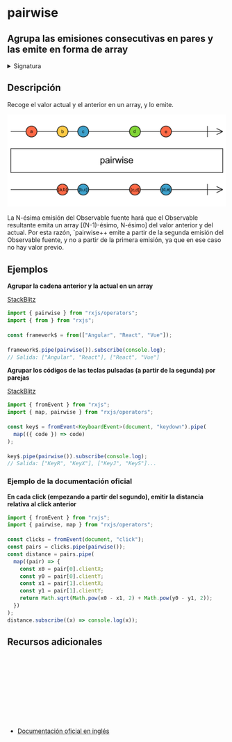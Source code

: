# pairwise

<h2 class="subtitle"> Agrupa las emisiones consecutivas en pares y las emite en forma de array
</h2>

<details>
<summary>Signatura</summary>

### Firma

`pairwise<T>(): OperatorFunction<T, [T, T]>`

### Parámetros

No recibe ningún parámetro.

### Retorna

`OperatorFunction<T, [T, T]>`: Un Observable de pares (en forma de array) de valores consecutivos del Observable fuente.

</details>

## Descripción

Recoge el valor actual y el anterior en un array, y lo emite.

<img src="assets/images/marble-diagrams/transformation/pairwise.png" alt="Diagrama de canicas del operador pairwise">

La N-ésima emisión del Observable fuente hará que el Observable resultante emita un array [(N-1)-ésimo, N-ésimo] del valor anterior y del actual. Por esta razón, `pairwise++ emite a partir de la segunda emisión del Observable fuente, y no a partir de la primera emisión, ya que en ese caso no hay valor previo.

## Ejemplos

**Agrupar la cadena anterior y la actual en un array**

<a target="_blank" href="https://stackblitz.com/edit/rxjs-pairwise-1?file=index.ts">StackBlitz</a>

```javascript
import { pairwise } from "rxjs/operators";
import { from } from "rxjs";

const framework$ = from(["Angular", "React", "Vue"]);

framework$.pipe(pairwise()).subscribe(console.log);
// Salida: ["Angular", "React"], ["React", "Vue"]
```

**Agrupar los códigos de las teclas pulsadas (a partir de la segunda) por parejas**

<a target="_blank" href="https://stackblitz.com/edit/rxjs-pairwise-2?file=index.ts">StackBlitz</a>

```typescript
import { fromEvent } from "rxjs";
import { map, pairwise } from "rxjs/operators";

const key$ = fromEvent<KeyboardEvent>(document, "keydown").pipe(
  map(({ code }) => code)
);

key$.pipe(pairwise()).subscribe(console.log);
// Salida: ["KeyR", "KeyX"], ["KeyJ", "KeyS"]...
```

### Ejemplo de la documentación oficial

**En cada click (empezando a partir del segundo), emitir la distancia relativa al click anterior**

```javascript
import { fromEvent } from "rxjs";
import { pairwise, map } from "rxjs/operators";

const clicks = fromEvent(document, "click");
const pairs = clicks.pipe(pairwise());
const distance = pairs.pipe(
  map((pair) => {
    const x0 = pair[0].clientX;
    const y0 = pair[0].clientY;
    const x1 = pair[1].clientX;
    const y1 = pair[1].clientY;
    return Math.sqrt(Math.pow(x0 - x1, 2) + Math.pow(y0 - y1, 2));
  })
);
distance.subscribe((x) => console.log(x));
```

<div class="page-footer">

## Recursos adicionales

<a target="_blank" href="https://github.com/ReactiveX/rxjs/blob/master/src/internal/operators/pairwise.ts">
<svg>
  <use xlink:href="/assets/icons/source.svg#source-code"></use>
</svg>
</a>
</div>

- <a target="_blank" href="https://rxjs.dev/api/operators/pairwise">Documentación oficial en inglés</a>
